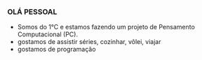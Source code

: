 ### OLÁ PESSOAL




- Somos do 1°C e estamos fazendo um projeto de Pensamento Computacional (PC).
- gostamos de assistir séries, cozinhar, vôlei, viajar
- gostamos de programação
